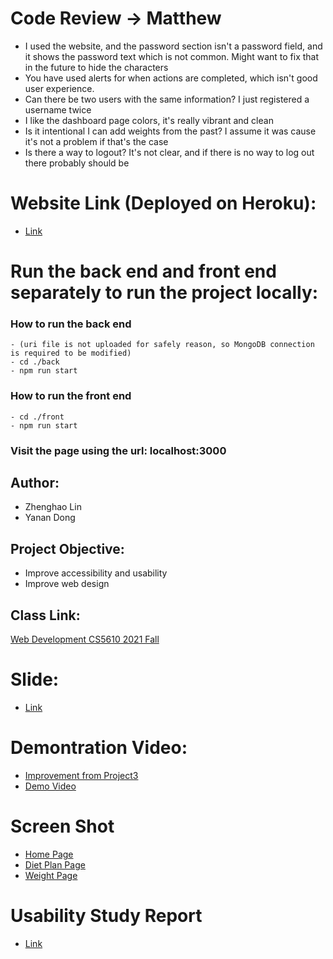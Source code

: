 # Code Review -> Matthew
* I used the website, and the password section isn't a password field, and it shows the password text which is not common.   Might want to fix that in the future to hide the characters
* You have used alerts for when actions are completed, which isn't good user experience.
* Can there be two users with the same information?  I just registered a username twice
* I like the dashboard page colors, it's really vibrant and clean
* Is it intentional I can add weights from the past?  I assume it was cause it's not a problem if that's the case
* Is there a way to logout?  It's not clear, and if there is no way to log out there probably should be

# Website Link (Deployed on Heroku):
  - [Link](https://health-manager-project4.herokuapp.com/)

# Run the back end and front end separately to run the project locally:
  ### How to run the back end
    - (uri file is not uploaded for safely reason, so MongoDB connection is required to be modified)
    - cd ./back
    - npm run start
  ### How to run the front end
    - cd ./front
    - npm run start
  ### Visit the page using the url: localhost:3000

## Author: 
- Zhenghao Lin
- Yanan Dong

## Project Objective:
- Improve accessibility and usability
- Improve web design

## Class Link: 
[Web Development CS5610 2021 Fall](https://johnguerra.co/classes/webDevelopment_fall_2021/)

# Slide:
  - [Link](https://docs.google.com/presentation/d/1NEtZmMmDOgWJO5agvsGOjbxH5NfS0Dfq2HD1CE3MK2M/edit?usp=sharing)

# Demontration Video:
  - [Improvement from Project3](https://youtu.be/jYC30CNmQVY)
  - [Demo Video](https://youtu.be/fr99rkJ-oxQ)

# Screen Shot
  - [Home Page](https://github.com/gyouzazuoyg/Advanced-HealthManager/blob/main/homepage.jpg?raw=true)
  - [Diet Plan Page](https://github.com/gyouzazuoyg/Advanced-HealthManager/blob/main/diet_plan.jpg?raw=true)
  - [Weight Page](https://github.com/gyouzazuoyg/Advanced-HealthManager/blob/main/weight.jpg?raw=true)

# Usability Study Report
  - [Link](https://docs.google.com/document/d/1iZBONGoUry3jYSOY27t5KCrrCz1xvuAKTD67uvpetdM/edit?usp=sharing)
